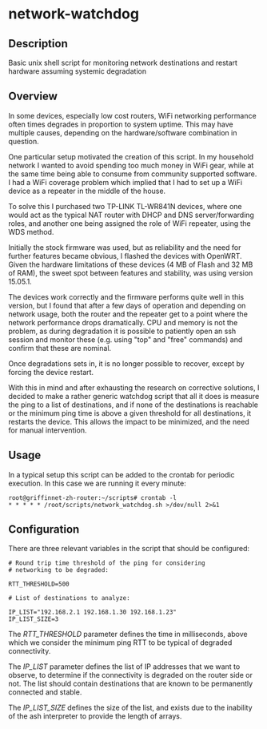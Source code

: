 # network-watchdog

## Description

Basic unix shell script for monitoring network destinations and restart hardware assuming systemic degradation

## Overview

In some devices, especially low cost routers, WiFi networking performance often times degrades in proportion to system uptime. This may have multiple causes, depending on the hardware/software combination in question.

One particular setup motivated the creation of this script. In my household network I wanted to avoid spending too much money in WiFi gear, while at the same time being able to consume from community supported software. I had a WiFi coverage problem which implied that I had to set up a WiFi device as a repeater in the middle of the house.

To solve this I purchased two TP-LINK TL-WR841N devices, where one would act as the typical NAT router with DHCP and DNS server/forwarding roles, and another one being assigned the role of WiFi repeater, using the WDS method.

Initially the stock firmware was used, but as reliability and the need for further features became obvious, I flashed the devices with OpenWRT. Given the hardware limitations of these devices (4 MB of Flash and 32 MB of RAM), the sweet spot between features and stability, was using version 15.05.1.

The devices work correctly and the firmware performs quite well in this version, but I found that after a few days of operation and depending on network usage, both the router and the repeater get to a point where the network performance drops dramatically. CPU and memory is not the problem, as during degradation it is possible to patiently open an ssh session and monitor these (e.g. using "top" and "free" commands) and confirm that these are nominal.

Once degradations sets in, it is no longer possible to recover, except by forcing the device restart.

With this in mind and after exhausting the research on corrective solutions, I decided to make a rather generic watchdog script that all it does is measure the ping to a list of destinations, and if none of the destinations is reachable or the minimum ping time is above a given threshold for all destinations, it restarts the device. This allows the impact to be minimized, and the need for manual intervention.

## Usage

In a typical setup this script can be added to the crontab for periodic execution. In this case we are running it every minute:

```
root@griffinnet-zh-router:~/scripts# crontab -l
* * * * * /root/scripts/network_watchdog.sh >/dev/null 2>&1
```

## Configuration

There are three relevant variables in the script that should be configured:

```
# Round trip time threshold of the ping for considering
# networking to be degraded:

RTT_THRESHOLD=500

# List of destinations to analyze:

IP_LIST="192.168.2.1 192.168.1.30 192.168.1.23"
IP_LIST_SIZE=3
```

The *RTT_THRESHOLD* parameter defines the time in milliseconds, above which we consider the minimum ping RTT to be typical of degraded connectivity.

The *IP_LIST* parameter defines the list of IP addresses that we want to observe, to determine if the connectivity is degraded on the router side or not. The list should contain destinations that are known to be permanently connected and stable.

The *IP_LIST_SIZE* defines the size of the list, and exists due to the inability of the ash interpreter to provide the length of arrays.



